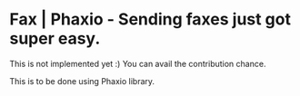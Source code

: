# Fax | Phaxio - Sending faxes just got super easy.


This is not implemented yet :) You can avail the contribution chance.

This is to be done using Phaxio library.